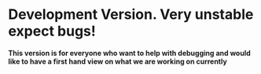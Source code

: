 # Development Version. Very unstable expect bugs!

**This version is for everyone who want to help with debugging and would like to have a first hand view on what we are working on currently**
